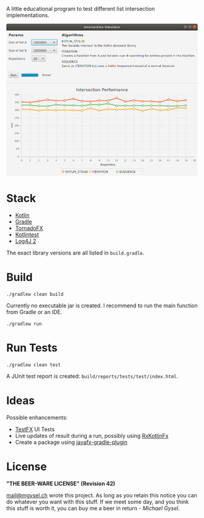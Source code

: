 A little educational program to test different list intersection implementations.

![App Screenshot](https://raw.githubusercontent.com/gysel/list-intersection/master/IntersectionSimulator.png)

# Stack

* [Kotlin](https://kotlinlang.org/)
* [Gradle](https://gradle.org/)
* [TornadoFX](https://github.com/edvin/tornadofx)
* [Kotlintest](https://github.com/kotlintest/kotlintest)
* [Log4J 2](https://logging.apache.org/log4j/2.x/)

The exact library versions are all listed in `build.gradle`.

# Build

    ./gradlew clean build

Currently no executable jar is created. I recommend to run the main function from Gradle or an IDE.

    ./gradlew run

# Run Tests

    ./gradlew clean test

A JUnit test report is created: `build/reports/tests/test/index.html`.

# Ideas

Possible enhancements:

* [TestFX](https://github.com/TestFX/TestFX) UI Tests
* Live updates of result during a run, possibly using [RxKotlinFx](https://github.com/thomasnield/RxKotlinFX)
* Create a package using [javafx-gradle-plugin](https://github.com/FibreFoX/javafx-gradle-plugin)

# License

**"THE BEER-WARE LICENSE" (Revision 42)**

<mail@mgysel.ch> wrote this project. As long as you retain this notice you can do whatever you want with this stuff.
If we meet some day, and you think this stuff is worth it, you can buy me a beer in return - *Michael Gysel*.